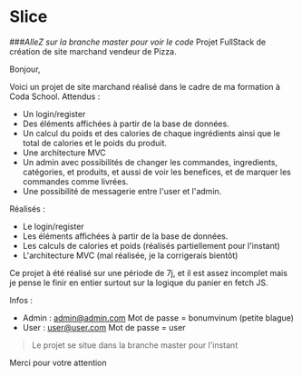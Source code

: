 # Slice
###*AlleZ sur la branche master pour voir le code*
Projet FullStack de création de site marchand vendeur de Pizza.

Bonjour,

Voici un projet de site marchand réalisé dans le cadre de ma formation à Coda School.
Attendus :
- Un login/register
- Des éléments affichées à partir de la base de données.
- Un calcul du poids et des calories de chaque ingrédients ainsi que le total de calories et le poids du produit.
- Une architecture MVC
- Un admin avec possibilités de changer les commandes, ingredients, catégories, et produits, et aussi de voir les benefices, et de marquer les commandes comme livrées.
- Une possibilité de messagerie entre l'user et l'admin.

Réalisés :
- Le login/register
- Les éléments affichées à partir de la base de données.
- Les calculs de calories et poids (réalisés partiellement pour l'instant)
- L'architecture MVC (mal réalisée, je la corrigerais bientôt)

Ce projet à été réalisé sur une période de 7j, et il est assez incomplet mais je pense le finir en entier surtout sur la logique du panier en fetch JS.

Infos :
- Admin : admin@admin.com
  Mot de passe = bonumvinum (petite blague)
- User : user@user.com
  Mot de passe = user


> Le projet se situe dans la branche master pour l'instant

Merci pour votre attention
